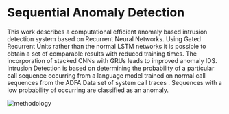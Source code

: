 # Sequential Anomaly Detection

This work describes a computational efficient anomaly based intrusion detection system based on Recurrent Neural Networks.
Using Gated Recurrent Units rather than the normal LSTM networks it is possible to obtain a set of comparable results with reduced training times. 
The incorporation of stacked CNNs with GRUs leads to improved anomaly IDS. Intrusion Detection is based on determining the probability of a particular call sequence occurring from a language model trained on normal call sequences from the ADFA Data set of system call traces . 
Sequences with a low probability of occurring are classified as an anomaly.

![methodology](https://user-images.githubusercontent.com/20104666/157997407-a0a2e21e-cba5-4f20-89eb-2422a24427af.JPG)

